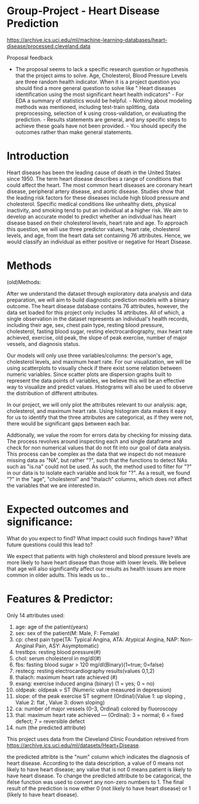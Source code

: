 # Group-Project - Heart Disease Prediction
https://archive.ics.uci.edu/ml/machine-learning-databases/heart-disease/processed.cleveland.data 


Proposal feedback
- The proposal seems to lack a specific research question or hypothesis that the project aims to solve. Age, Cholesterol, Blood Pressure Levels are three random health indicator. When it is a project question you should find a more general question to solve like " Heart diseases identification using the most significant heart health indicators" - For EDA a summary of statistics would be helpful. - Nothing about modeling methods was mentioned, including test-train splitting, data preprocessing, selection of k using cross-validation, or evaluating the prediction. - Results statements are general, and any specific steps to achieve these goals have not been provided. - You should specify the outcomes rather than make general statements.


# Introduction
Heart disease has been the leading cause of death in the United States since 1950. The term heart disease describes a range of conditions that could affect the heart. The most common heart diseases are coronary heart disease, peripheral artery disease, and aortic disease. Studies show that the leading risk factors for these diseases include high blood pressure and cholesterol. Specific medical conditions like unhealthy diets, physical inactivity, and smoking tend to put an individual at a higher risk. We aim to develop an accurate model to predict whether an individual has heart disease based on their cholesterol levels, heart rate and age. To approach this question, we will use three predictor values, heart rate, cholesterol levels, and age, from the heart data set containing 76 attributes. Hence, we would classify an individual as either positive or negative for Heart Disease.

# Methods
(old)Methods:

After we understand the dataset through exploratory data analysis and data preparation, we will aim to build diagnostic prediction models with a binary outcome. The heart disease database contains 76 attributes, however, the data set loaded for this project only includes 14 attributes. All of which, a single observation in the dataset represents an individual's health records, including their age, sex, chest pain type, resting blood pressure, cholesterol, fasting blood sugar, resting electrocardiography, max heart rate achieved, exercise, old peak, the slope of peak exercise, number of major vessels, and diagnosis status.

Our models will only use three variables/columns: the person's age, cholesterol levels, and maximum heart rate. For our visualization, we will be using scatterplots to visually check if there exist some relation between numeric variables. Since scatter plots are dispersion graphs built to represent the data points of variables, we believe this will be an effective way to visualize and predict values. Histograms will also be used to observe the distribution of different attributes.

In our project, we will only plot the attributes relevant to our analysis: age, cholesterol, and maximum heart rate. Using histogram data makes it easy for us to identify that the three attributes are categorical, as if they were not, there would be significant gaps between each bar.

Addtionally, we value the room for errors data by checking for missing data. The process revolves around inspecting each and single dataframe and check for non numerical values that do not fit into our goal of data analysis. This process can be complex as the data that we inspect do not measure missing data as "NA", but rather "?", such that the functions to detect NAs such as "is.na" could not be used. As such, the method used to filter for "?" in our data is to isolate each variable and look for "?". As a result, we found "?" in the "age", "cholesterol" and "thalach" columns, which does not affect the variables that we are interested in.

# Expected outcomes and significance:
What do you expect to find?
What impact could such findings have?
What future questions could this lead to?

We expect that patients with high cholesterol and blood pressure levels are more likely to have heart disease than those with lower levels. We believe that age will also significantly affect our results as health issues are more common in older adults. This leads us to...

# Features & Predictor:
Only 14 attributes used:
1. age: age of the patient(years)
2. sex: sex of the patient(M: Male,  F: Female)
3. cp: chest pain type(TA: Typical Angina, ATA: Atypical Angina, NAP: Non-Anginal Pain, ASY: Asymptomatic)
4. trestbps: resting blood pressure(#)
5. chol: serum cholesterol in mg/dl(#)
6. fbs: fasting blood sugar > 120 mg/dl(Binary)(1=true; 0=false)
7. restecg: resting electrocardiography results(values 0,1,2)
8. thalach: maximum heart rate achieved (#)
9. exang: exercise induced angina (binary) (1 = yes; 0 = no)
10. oldpeak: oldpeak = ST (Numeric value measured in depression)
11. slope: of the peak exercise ST segment (Ordinal)(Value 1: up sloping , Value 2: flat , Value 3: down sloping)
12. ca: number of major vessels (0–3, Ordinal) colored by fluoroscopy
13. thal: maximum heart rate achieved — (Ordinal): 3 = normal; 6 = fixed defect; 7 = reversible defect
14. num (the predicted attribute)

This project uses data from the Cleveland Clinic Foundation retreived from https://archive.ics.uci.edu/ml/datasets/Heart+Disease. 

the predicted attribte is the "num" column which indicates the diagnosis of heart disease. According to the data description, a value of 0 means not likely to have heart disease; any value that is not 0 means patient is likely to have heart disease. To change the predicted attribute to be catagorical, the ifelse function was used to convert any non-zero numbers to 1. The final result of the prediction is now either 0 (not likely to have heart disease) or 1 (likely to have heart disease). 
